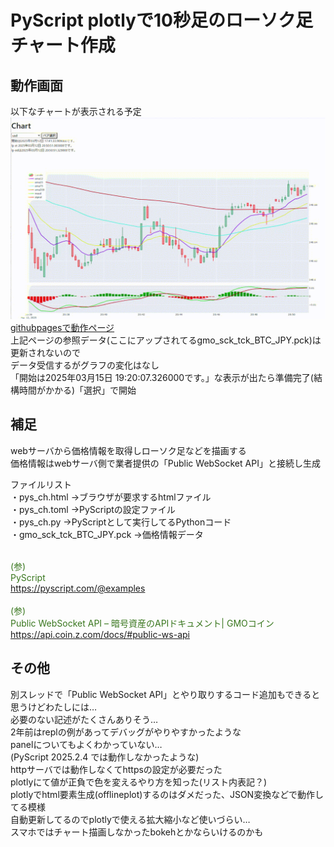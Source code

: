 # PyScript plotlyで10秒足のローソク足チャート作成  
## 動作画面
以下なチャートが表示される予定
![チャート図](chart.gif)  
[githubpagesで動作ページ](https://oxxpeh.github.io/2025/03_pys_ch.html)  
上記ページの参照データ(ここにアップされてるgmo_sck_tck_BTC_JPY.pck)は更新されないので  
データ受信するがグラフの変化はなし  
「開始は2025年03月15日 19:20:07.326000です。」な表示が出たら準備完了(結構時間がかかる)「選択」で開始  
## 補足
webサーバから価格情報を取得しローソク足などを描画する  
価格情報はwebサーバ側で業者提供の「Public WebSocket API」と接続し生成  
  
ファイルリスト  
・pys_ch.html ->ブラウザが要求するhtmlファイル  
・pys_ch.toml ->PyScriptの設定ファイル  
・pys_ch.py ->PyScriptとして実行してるPythonコード  
・gmo_sck_tck_BTC_JPY.pck ->価格情報データ  


<span style="color: #38761d;"><br>(参)<br>PyScript<br>https://pyscript.com/@examples</span><br>
<span style="color: #38761d;"><br>(参)<br>Public WebSocket API – 暗号資産のAPIドキュメント| GMOコイン<br>https://api.coin.z.com/docs/#public-ws-api</span><br>
## その他  
別スレッドで「Public WebSocket API」とやり取りするコード追加もできると思うけどわたしには…  
必要のない記述がたくさんありそう…  
2年前はreplの例があってデバッグがやりやすかったような  
panelについてもよくわかっていない…  
(PyScript 2025.2.4 では動作しなかったような)  
httpサーバでは動作しなくてhttpsの設定が必要だった  
plotlyにて値が正負で色を変えるやり方を知った(リスト内表記？)  
plotlyでhtml要素生成(offlineplot)するのはダメだった、JSON変換などで動作してる模様  
自動更新してるのでplotlyで使える拡大縮小など使いづらい…  
スマホではチャート描画しなかったbokehとかならいけるのかも  

